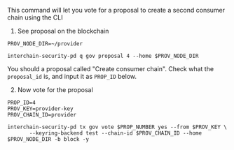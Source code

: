 This command will let you vote for a proposal to create a second consumer chain using the CLI


1. See proposal on the blockchain
```
PROV_NODE_DIR=~/provider

interchain-security-pd q gov proposal 4 --home $PROV_NODE_DIR
```
You should a proposal called "Create consumer chain". Check what the `proposal_id` is, and input it as `PROP_ID` below.

2. Now vote for the proposal

```
PROP_ID=4
PROV_KEY=provider-key
PROV_CHAIN_ID=provider

interchain-security-pd tx gov vote $PROP_NUMBER yes --from $PROV_KEY \
       --keyring-backend test --chain-id $PROV_CHAIN_ID --home $PROV_NODE_DIR -b block -y
```

